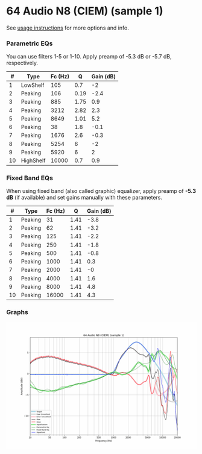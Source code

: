 # 64 Audio N8 (CIEM) (sample 1)
See [usage instructions](https://github.com/jaakkopasanen/AutoEq#usage) for more options and info.

### Parametric EQs
You can use filters 1-5 or 1-10. Apply preamp of -5.3 dB or -5.7 dB, respectively.

|   # | Type      |   Fc (Hz) |    Q |   Gain (dB) |
|-----|-----------|-----------|------|-------------|
|   1 | LowShelf  |       105 | 0.7  |        -2   |
|   2 | Peaking   |       106 | 0.19 |        -2.4 |
|   3 | Peaking   |       885 | 1.75 |         0.9 |
|   4 | Peaking   |      3212 | 2.82 |         2.3 |
|   5 | Peaking   |      8649 | 1.01 |         5.2 |
|   6 | Peaking   |        38 | 1.8  |        -0.1 |
|   7 | Peaking   |      1676 | 2.6  |        -0.3 |
|   8 | Peaking   |      5254 | 6    |        -2   |
|   9 | Peaking   |      5920 | 6    |         2   |
|  10 | HighShelf |     10000 | 0.7  |         0.9 |

### Fixed Band EQs
When using fixed band (also called graphic) equalizer, apply preamp of **-5.3 dB** (if available) and set gains manually with these parameters.

|   # | Type    |   Fc (Hz) |    Q |   Gain (dB) |
|-----|---------|-----------|------|-------------|
|   1 | Peaking |        31 | 1.41 |        -3.8 |
|   2 | Peaking |        62 | 1.41 |        -3.2 |
|   3 | Peaking |       125 | 1.41 |        -2.2 |
|   4 | Peaking |       250 | 1.41 |        -1.8 |
|   5 | Peaking |       500 | 1.41 |        -0.8 |
|   6 | Peaking |      1000 | 1.41 |         0.3 |
|   7 | Peaking |      2000 | 1.41 |        -0   |
|   8 | Peaking |      4000 | 1.41 |         1.6 |
|   9 | Peaking |      8000 | 1.41 |         4.8 |
|  10 | Peaking |     16000 | 1.41 |         4.3 |

### Graphs
![](./64%20Audio%20N8%20(CIEM)%20(sample%201).png)
